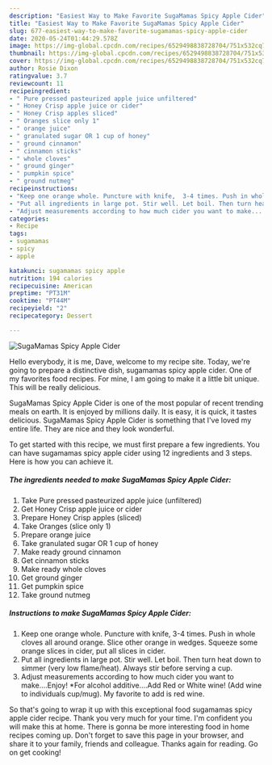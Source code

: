 ```yaml
---
description: "Easiest Way to Make Favorite SugaMamas Spicy Apple Cider"
title: "Easiest Way to Make Favorite SugaMamas Spicy Apple Cider"
slug: 677-easiest-way-to-make-favorite-sugamamas-spicy-apple-cider
date: 2020-05-24T01:44:29.578Z
image: https://img-global.cpcdn.com/recipes/6529498838728704/751x532cq70/sugamamas-spicy-apple-cider-recipe-main-photo.jpg
thumbnail: https://img-global.cpcdn.com/recipes/6529498838728704/751x532cq70/sugamamas-spicy-apple-cider-recipe-main-photo.jpg
cover: https://img-global.cpcdn.com/recipes/6529498838728704/751x532cq70/sugamamas-spicy-apple-cider-recipe-main-photo.jpg
author: Rosie Dixon
ratingvalue: 3.7
reviewcount: 11
recipeingredient:
- " Pure pressed pasteurized apple juice unfiltered"
- " Honey Crisp apple juice or cider"
- " Honey Crisp apples sliced"
- " Oranges slice only 1"
- " orange juice"
- " granulated sugar OR 1 cup of honey"
- " ground cinnamon"
- " cinnamon sticks"
- " whole cloves"
- " ground ginger"
- " pumpkin spice"
- " ground nutmeg"
recipeinstructions:
- "Keep one orange whole. Puncture with knife,  3-4 times. Push in whole cloves all around orange. Slice other orange in wedges. Squeeze some orange slices in cider, put all slices in cider."
- "Put all ingredients in large pot. Stir well. Let boil. Then turn heat down to simmer (very low flame/heat). Always stir before serving a cup."
- "Adjust measurements according to how much cider you want to make....Enjoy! *For alcohol additive....Add Red or White wine! (Add wine to individuals cup/mug). My favorite to add is red wine."
categories:
- Recipe
tags:
- sugamamas
- spicy
- apple

katakunci: sugamamas spicy apple 
nutrition: 194 calories
recipecuisine: American
preptime: "PT31M"
cooktime: "PT44M"
recipeyield: "2"
recipecategory: Dessert

---
```



![SugaMamas Spicy Apple Cider](https://img-global.cpcdn.com/recipes/6529498838728704/751x532cq70/sugamamas-spicy-apple-cider-recipe-main-photo.jpg)

Hello everybody, it is me, Dave, welcome to my recipe site. Today, we're going to prepare a distinctive dish, sugamamas spicy apple cider. One of my favorites food recipes. For mine, I am going to make it a little bit unique. This will be really delicious.

SugaMamas Spicy Apple Cider is one of the most popular of recent trending meals on earth. It is enjoyed by millions daily. It is easy, it is quick, it tastes delicious. SugaMamas Spicy Apple Cider is something that I've loved my entire life. They are nice and they look wonderful.




To get started with this recipe, we must first prepare a few ingredients. You can have sugamamas spicy apple cider using 12 ingredients and 3 steps. Here is how you can achieve it.

##### The ingredients needed to make SugaMamas Spicy Apple Cider:

1. Take  Pure pressed pasteurized apple juice (unfiltered)
1. Get  Honey Crisp apple juice or cider
1. Prepare  Honey Crisp apples (sliced)
1. Take  Oranges (slice only 1)
1. Prepare  orange juice
1. Take  granulated sugar OR 1 cup of honey
1. Make ready  ground cinnamon
1. Get  cinnamon sticks
1. Make ready  whole cloves
1. Get  ground ginger
1. Get  pumpkin spice
1. Take  ground nutmeg




##### Instructions to make SugaMamas Spicy Apple Cider:

1. Keep one orange whole. Puncture with knife,  3-4 times. Push in whole cloves all around orange. Slice other orange in wedges. Squeeze some orange slices in cider, put all slices in cider.
1. Put all ingredients in large pot. Stir well. Let boil. Then turn heat down to simmer (very low flame/heat). Always stir before serving a cup.
1. Adjust measurements according to how much cider you want to make....Enjoy! *For alcohol additive....Add Red or White wine! (Add wine to individuals cup/mug). My favorite to add is red wine.




So that's going to wrap it up with this exceptional food sugamamas spicy apple cider recipe. Thank you very much for your time. I'm confident you will make this at home. There is gonna be more interesting food in home recipes coming up. Don't forget to save this page in your browser, and share it to your family, friends and colleague. Thanks again for reading. Go on get cooking!
